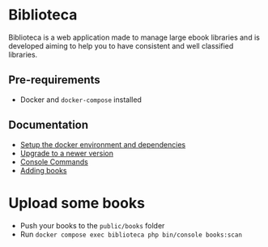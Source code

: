 # Biblioteca

Biblioteca is a web application made to manage large ebook libraries and is developed aiming to help you to have consistent and well
classified libraries. 


## Pre-requirements
- Docker and `docker-compose` installed

## Documentation
- [Setup the docker environment and dependencies](doc/install.md)
- [Upgrade to a newer version](doc/update.md)
- [Console Commands](doc/commands.md)
- [Adding books](doc/adding-books.md)



# Upload some books

* Push your books to the `public/books` folder
* Run `docker compose exec biblioteca php bin/console books:scan`
